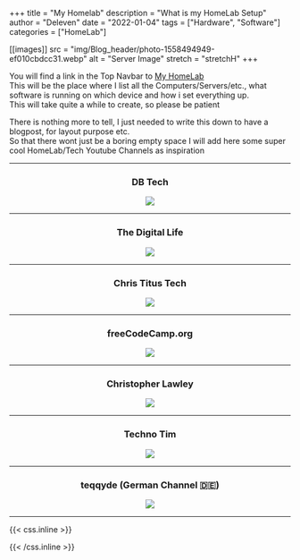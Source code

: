 +++
title = "My Homelab"
description = "What is my HomeLab Setup"
author = "Deleven"
date = "2022-01-04"
tags = ["Hardware", "Software"]
categories = ["HomeLab"]

[[images]]
src = "img/Blog_header/photo-1558494949-ef010cbdcc31.webp"
alt = "Server Image"
stretch = "stretchH"
+++

<!-- ----------------------------------- -->

<!-- ---------- Text Snippet ----------- -->

<!-- ----------------------------------- -->

You will find a link in the Top Navbar to [My HomeLab](/homelab)  
This will be the place where I list all the Computers/Servers/etc., what software is running on which device and how i set everything up.  
This will take quite a while to create, so please be patient

<!--more-->

<!-- ################################### -->

<!-- ######## Full Blog Text ########### -->

There is nothing more to tell, I just needed to write this down to have a blogpost, for layout purpose etc.  
So that there wont just be a boring empty space I will add here some super cool HomeLab/Tech Youtube Channels as inspiration  

<div style="text-align: center;">

---

### DB Tech  

<a href="https://www.youtube.com/c/DBTechYT" target="_blank"> <!-- Link opens in new Tab -->
<img src="https://yt3.ggpht.com/ytc/AKedOLRzf02f62e5a9xOT5RX2J0IOSuWbf4SCnfSXUkQ7w=s88-c-k-c0x00ffffff-no-rj" /></a> <!-- Linked Picture -->

---

### The Digital Life  

<a href="https://www.youtube.com/channel/UCZNhwA1B5YqiY1nLzmM0ZRg" target="_blank"> <!-- Link opens in new Tab -->
<img src="https://yt3.ggpht.com/ytc/AKedOLRGg8dfFdU9uuCTGnUfgLcAi807UT1n8j6-vVjhpw=s88-c-k-c0x00ffffff-no-rj" /></a> <!-- Linked Picture -->

---

### Chris Titus Tech

<a href="https://www.youtube.com/user/homergfunk" target="_blank"> <!-- Link opens in new Tab -->
<img src="https://yt3.ggpht.com/ytc/AKedOLTE8sCvbu2Gebpjlu_bX4YJxwFbnKai7m8zxWD05g=s88-c-k-c0x00ffffff-no-rj" /></a> <!-- Linked Picture -->

---

### freeCodeCamp.org

<a href="https://www.youtube.com/c/Freecodecamp" target="_blank"> <!-- Link opens in new Tab -->
<img src="https://yt3.ggpht.com/ytc/AKedOLTtJvQ1Vfew91vemeLaLdhjOwGx3tTBLlreK_QUyA=s88-c-k-c0x00ffffff-no-rj" /></a> <!-- Linked Picture -->

---

### Christopher Lawley

<a href="https://www.youtube.com/c/ChristopherLawleyUntitledSite" target="_blank"> <!-- Link opens in new Tab -->
<img src="https://yt3.ggpht.com/qAZZ06lcjUzkDcw4-NB6KdvSNT0Q_7xNn9CNpLh6RNmS1rYM8S8ZyX8Oxd6ySZvqFhptvErqrx4=s88-c-k-c0x00ffffff-no-rj" /></a> <!-- Linked Picture -->

---

### Techno Tim

<a href="https://www.youtube.com/c/TechnoTimLive" target="_blank"> <!-- Link opens in new Tab -->
<img src="https://yt3.ggpht.com/ytc/AKedOLRSvRMbZOFnESM-vdQhabWDsrR_PtOCHZaXribiGA=s88-c-k-c0x00ffffff-no-rj" /></a> <!-- Linked Picture -->

---

### teqqyde (German Channel 🇩🇪)

<a href="https://www.youtube.com/c/teqqyde" target="_blank"> <!-- Link opens in new Tab -->
<img src="https://yt3.ggpht.com/ytc/AKedOLQ76pwKXCFVNmIR8HdgjT_JmDQBSI7YB5wmb4dUjw=s88-c-k-c0x00ffffff-no-rj" /></a> <!-- Linked Picture -->

---

</div>

<!-- ################################### -->

<!-- +++++++++++++++++++++++++++++++++++ -->

<!-- ++++++++++ CSS-Styling ++++++++++++ -->

<!-- +++++++++++++++++++++++++++++++++++ -->

{{< css.inline >}}

<style>
.emojify {
 font-family: Apple Color Emoji,Segoe UI Emoji,NotoColorEmoji,Segoe UI Symbol,Android Emoji,EmojiSymbols;
 font-size: 2rem;
 vertical-align: middle;
}
@media screen and (max-width:650px) {
    .nowrap {
 display: block;
 margin: 25px 0;
}
}
</style>

{{< /css.inline >}}
